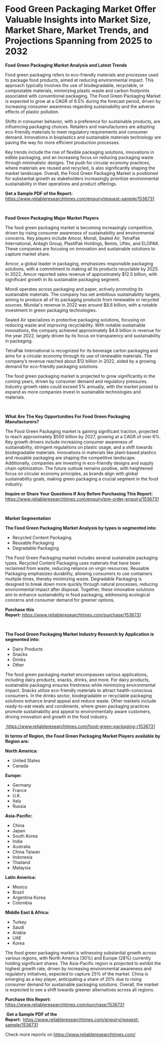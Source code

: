 <p><h1>Food Green Packaging Market Offer Valuable Insights into Market Size, Market Share, Market Trends, and Projections Spanning from 2025 to 2032</h1></p><p><strong>Food Green Packaging Market Analysis and Latest Trends</strong></p>
<p><p>Food green packaging refers to eco-friendly materials and processes used to package food products, aimed at reducing environmental impact. This approach typically involves the use of biodegradable, recyclable, or compostable materials, minimizing plastic waste and carbon footprints associated with conventional packaging. The Food Green Packaging Market is expected to grow at a CAGR of 6.5% during the forecast period, driven by increasing consumer awareness regarding sustainability and the adverse effects of plastic pollution. </p><p>Shifts in consumer behavior, with a preference for sustainable products, are influencing packaging choices. Retailers and manufacturers are adopting eco-friendly materials to meet regulatory requirements and consumer demand. Innovations in bioplastics and sustainable materials technology are paving the way for more efficient production processes.</p><p>Key trends include the rise of flexible packaging solutions, innovations in edible packaging, and an increasing focus on reducing packaging waste through minimalistic designs. The push for circular economy practices, where materials are reused and recycled, is also significantly shaping the market landscape. Overall, the Food Green Packaging Market is positioned for substantial growth as stakeholders increasingly prioritize environmental sustainability in their operations and product offerings.</p></p>
<p><strong>Get a Sample PDF of the Report:&nbsp;</strong> <a href="https://www.reliableresearchtimes.com/enquiry/request-sample/1536731?utm_campaign=2230&utm_medium=2&utm_source=Github&utm_content=ia&utm_term=03042025&utm_id=food-green-packaging">https://www.reliableresearchtimes.com/enquiry/request-sample/1536731</a></p>
<p>&nbsp;</p>
<p><strong>Food Green Packaging Major Market Players</strong></p>
<p><p>The food green packaging market is becoming increasingly competitive, driven by rising consumer awareness of sustainability and environmental concerns. Key players include Amcor, Mondi, Sealed Air, TetraPak International, Ardagh Group, PlastiPak Holdings, Bemis, Uflex, and ELOPAK. These companies are focusing on innovation and sustainable solutions to capture market share.</p><p>Amcor, a global leader in packaging, emphasizes responsible packaging solutions, with a commitment to making all its products recyclable by 2025. In 2022, Amcor reported sales revenue of approximately $12.5 billion, with significant growth in its sustainable packaging segment.</p><p>Mondi operates across packaging and paper, actively promoting its sustainable materials. The company has set ambitious sustainability targets, aiming to produce all of its packaging products from renewable or recycled sources. Mundai's revenue in 2022 was around $8.6 billion, with a notable investment in green packaging technologies.</p><p>Sealed Air specializes in protective packaging solutions, focusing on reducing waste and improving recyclability. With notable sustainable innovations, the company achieved approximately $4.9 billion in revenue for the year 2022, largely driven by its focus on transparency and sustainability in packaging.</p><p>TetraPak International is recognized for its beverage carton packaging and aims for a circular economy through its use of renewable materials. The company’s revenue reached about $12 billion in 2022, aided by a growing demand for eco-friendly packaging solutions.</p><p>The food green packaging market is projected to grow significantly in the coming years, driven by consumer demand and regulatory pressures. Industry growth rates could exceed 5% annually, with the market poised to expand as more companies invest in sustainable technologies and materials.</p></p>
<p>&nbsp;</p>
<p><strong>What Are The Key Opportunities For Food Green Packaging Manufacturers?</strong></p>
<p><p>The Food Green Packaging market is gaining significant traction, projected to reach approximately $500 billion by 2027, growing at a CAGR of over 6%. Key growth drivers include increasing consumer awareness of sustainability, stringent regulations on plastic usage, and a shift towards biodegradable materials. Innovations in materials like plant-based plastics and reusable packaging are shaping the competitive landscape. Additionally, companies are investing in eco-friendly designs and supply chain optimization. The future outlook remains positive, with heightened focus on circular economy principles, as brands align with global sustainability goals, making green packaging a crucial segment in the food industry.</p></p>
<p><strong>Inquire or Share Your Questions If Any Before Purchasing This Report:</strong> <a href="https://www.reliableresearchtimes.com/enquiry/pre-order-enquiry/1536731?utm_campaign=2230&utm_medium=2&utm_source=Github&utm_content=ia&utm_term=03042025&utm_id=food-green-packaging">https://www.reliableresearchtimes.com/enquiry/pre-order-enquiry/1536731</a></p>
<p>&nbsp;</p>
<p><strong>Market Segmentation</strong></p>
<p><strong>The Food Green Packaging Market Analysis by types is segmented into:</strong></p>
<p><ul><li>Recycled Content Packaging</li><li>Reusable Packaging</li><li>Degradable Packaging</li></ul></p>
<p><p>The Food Green Packaging market includes several sustainable packaging types. Recycled Content Packaging uses materials that have been reclaimed from waste, reducing reliance on virgin resources. Reusable Packaging emphasizes durability, allowing consumers to use containers multiple times, thereby minimizing waste. Degradable Packaging is designed to break down more quickly through natural processes, reducing environmental impact after disposal. Together, these innovative solutions aim to enhance sustainability in food packaging, addressing ecological concerns and consumer demand for greener options.</p></p>
<p><strong>Purchase this Report:&nbsp;</strong><a href="https://www.reliableresearchtimes.com/purchase/1536731?utm_campaign=2230&utm_medium=2&utm_source=Github&utm_content=ia&utm_term=03042025&utm_id=food-green-packaging">https://www.reliableresearchtimes.com/purchase/1536731</a></p>
<p>&nbsp;</p>
<p><strong>The Food Green Packaging Market Industry Research by Application is segmented into:</strong></p>
<p><ul><li>Dairy Products</li><li>Snacks</li><li>Drinks</li><li>Other</li></ul></p>
<p><p>The food green packaging market encompasses various applications, including dairy products, snacks, drinks, and more. For dairy products, sustainable packaging ensures freshness while minimizing environmental impact. Snacks utilize eco-friendly materials to attract health-conscious consumers. In the drinks sector, biodegradable or recyclable packaging solutions enhance brand appeal and reduce waste. Other markets include ready-to-eat meals and condiments, where green packaging practices promote sustainability and appeal to environmentally aware customers, driving innovation and growth in the food industry.</p></p>
<p><a href="https://www.reliableresearchtimes.com/food-green-packaging-r1536731?utm_campaign=2230&utm_medium=2&utm_source=Github&utm_content=ia&utm_term=03042025&utm_id=food-green-packaging">&nbsp;https://www.reliableresearchtimes.com/food-green-packaging-r1536731</a></p>
<p><strong>In terms of Region, the Food Green Packaging Market Players available by Region are:</strong></p>
<p>
    <p> <strong> North America: </strong>
        <ul>
            <li>United States</li>
            <li>Canada</li>
        </ul>
        </p> 
    <p> <strong> Europe: </strong>
        <ul>
            <li>Germany</li>
            <li>France</li>
            <li>U.K.</li>
            <li>Italy</li>
            <li>Russia</li>
        </ul>
        </p> 
    <p> <strong> Asia-Pacific: </strong>
        <ul>
            <li>China</li>
            <li>Japan</li>
            <li>South Korea</li>
            <li>India</li>
            <li>Australia</li>
            <li>China Taiwan</li>
            <li>Indonesia</li>
            <li>Thailand</li>
            <li>Malaysia</li>
        </ul>
        </p> 
    <p> <strong> Latin America: </strong>
        <ul>
            <li>Mexico</li>
            <li>Brazil</li>
            <li>Argentina Korea</li>
            <li>Colombia</li>
        </ul>
        </p> 
    <p> <strong> Middle East & Africa: </strong>
        <ul>
            <li>Turkey</li>
            <li>Saudi</li>
            <li>Arabia</li>
            <li>UAE</li>
            <li>Korea</li>
        </ul>
    </p>
    </p>
<p><p>The food green packaging market is witnessing substantial growth across various regions, with North America (30%) and Europe (28%) currently holding significant shares. The Asia-Pacific region is projected to exhibit the highest growth rate, driven by increasing environmental awareness and regulatory initiatives, expected to capture 25% of the market. China is emerging as a key player, anticipating a share of 20% due to rising consumer demand for sustainable packaging solutions. Overall, the market is expected to see a shift towards greener alternatives across all regions.</p></p>
<p><strong>Purchase this Report: </strong><a href="https://www.reliableresearchtimes.com/purchase/1536731?utm_campaign=2230&utm_medium=2&utm_source=Github&utm_content=ia&utm_term=03042025&utm_id=food-green-packaging">https://www.reliableresearchtimes.com/purchase/1536731</a></p>
<p>&nbsp;<strong>Get a Sample PDF of the Report:&nbsp;&nbsp;</strong><a href="https://www.reliableresearchtimes.com/enquiry/request-sample/1536731?utm_campaign=2230&utm_medium=2&utm_source=Github&utm_content=ia&utm_term=03042025&utm_id=food-green-packaging">https://www.reliableresearchtimes.com/enquiry/request-sample/1536731</a></p>
<p><strong></strong></p>
<p>Check more reports on <a href="https://www.reliableresearchtimes.com/?utm_campaign=2230&utm_medium=2&utm_source=Github&utm_content=ia&utm_term=03042025&utm_id=food-green-packaging">https://www.reliableresearchtimes.com/</a></p>